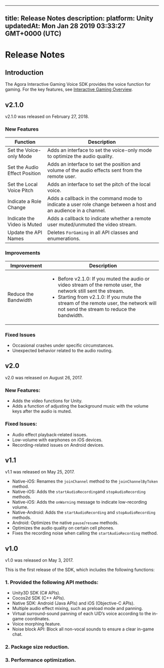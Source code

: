 
---
title: Release Notes
description: 
platform: Unity
updatedAt: Mon Jan 28 2019 03:33:27 GMT+0000 (UTC)
---
# Release Notes
## Introduction

The Agora Interactive Gaming Voice SDK provides the voice function for gaming. For the key features, see [Interactive Gaming Overview](https://docs.agora.io/en/Interactive%20Gaming/product_gaming?platform=All%20Platforms).

## v2.1.0

v2.1.0 was released on February 27, 2018. 

### New Features

<table>
<colgroup>
<col/>
<col/>
</colgroup>
<thead>
<tr><th>Function</th>
<th>Description</th>
</tr>
</thead>
<tbody>
<tr><td>Set the Voice-only Mode</td>
<td>Adds an interface to set the voice-only mode to optimize the audio quality.</td>
</tr>
<tr><td>Set the Audio Effect Position</td>
<td>Adds an interface to set the position and volume of the audio effects sent from the remote user.</td>
</tr>
<tr><td>Set the Local Voice Pitch</td>
<td>Adds an interface to set the pitch of the local voice.</td>
</tr>
<tr><td>Indicate a Role Change</td>
<td>Adds a callback in the command mode to indicate a user role change between a host and an audience in a channel.</td>
</tr>
<tr><td>Indicate the Video is Muted</td>
<td>Adds a callback to indicate whether a remote user muted/unmuted the video stream.</td>
</tr>
<tr><td>Update the API Names</td>
<td>Deletes <code>ForGaming</code> in all API classes and enumerations.</td>
</tr>
</tbody>
</table>



### Improvements

<table>
<colgroup>
<col/>
<col/>
</colgroup>
<thead>
<tr><th>Improvement</th>
<th>Description</th>
</tr>
</thead>
<tbody>
<tr><td>Reduce the Bandwidth</td>
<td>
<ul>
<li>Before v2.1.0: If you muted the audio or video stream of the remote user, the network still sent the stream.</li> 
<li>Starting from v2.1.0: If you mute the stream of the remote user, the network will not send the stream to reduce the bandwidth.</li>
</ul></td>
</tr>
</tbody>
</table>



### Fixed Issues

-   Occasional crashes under specific circumstances.
-   Unexpected behavior related to the audio routing.


## v2.0

v2.0 was released on August 26, 2017. 

### New Features:

-   Adds the video functions for Unity.
-   Adds a function of adjusting the background music with the volume keys after the audio is muted.


### Fixed Issues:

-   Audio effect playback-related issues.
-   Low-volume with earphones on iOS devices.
-   Recording-related issues on Android devices.


## v1.1

v1.1 was released on May 25, 2017. 

- Native-iOS: Renames the <code>joinChannel</code> method to the <code>joinChannelByToken</code> method.
- Native-iOS: Adds the <code>startAudioRecording</code>and <code>stopAudioRecording</code> methods.
- Native-iOS: Adds the <code>onWarning</code> message to indicate low-recording volume.
- Native-Android: Adds the <code>startAudioRecording</code> and <code>stopAudioRecording</code> methods.
- Android: Optimizes the native <code>pause</code>/<code>resume</code> methods.
- Optimizes the audio quality on certain cell phones.
- Fixes the recording noise when calling the <code>startAudioRecording</code> method.


## v1.0 

v1.0 was released on May 3, 2017.

This is the first release of the SDK, which includes the following functions:

### 1. Provided the following API methods:

- Unity3D SDK (C# APIs).
- Cocos2d SDK (C++ APIs).
- Native SDK: Android (Java APIs) and iOS (Objective-C APIs).
- Multiple audio effect mixing, such as preload mode and panning.
- Virtual surround-sound panning of each UID’s voice according to the in-game coordinates.
- Voice morphing feature.
- Noise block API: Block all non-vocal sounds to ensure a clear in-game chat.

### 2. Package size reduction.

### 3. Performance optimization.
